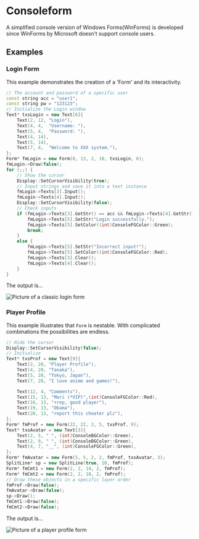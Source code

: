 # Consoleform

A simplified console version of Windows Forms(WinForms) is developed since WinForms by Microsoft doesn't support console users. 

## Examples
### Login Form
This example demonstrates the creation of a 'Form' and its interactivity. 
```c++
// The account and password of a specific user
const string acc = "user1";
const string pw = "123123";
// Initialize the Login window
Text* txsLogin = new Text[6]{
	Text(2, 12,	"Login"),
	Text(4, 4,	"Username: "),
	Text(5, 4,	"Password: "),
	Text(4, 14),
	Text(5, 14),
	Text(7, 4,	"Welcome to XXX system."),
};
Form* fmLogin = new Form(8, 13, 2, 10, txsLogin, 6);
fmLogin->Draw(false);
for (;;) {
	// Show the cursor
	Display::SetCursorVisibility(true);
	// Input strings and save it into a text instance
	fmLogin->Texts[3].Input();
	fmLogin->Texts[4].Input();
	Display::SetCursorVisibility(false);
	// Check inputs
	if (fmLogin->Texts[3].GetStr() == acc && fmLogin->Texts[4].GetStr() == pw) {
		fmLogin->Texts[5].SetStr("Login successfully.");
		fmLogin->Texts[5].SetColor((int)ConsoleFGColor::Green);
		break;
	}
	else {
		fmLogin->Texts[5].SetStr("Incorrect input!");
		fmLogin->Texts[5].SetColor((int)ConsoleFGColor::Red);
		fmLogin->Texts[3].Clear();
		fmLogin->Texts[4].Clear();
	}
}

```
The output is...

![Picture of a classic login form](https://github.com/bac0id/Consoleform/blob/master/screenshot_example_1.png)

### Player Profile

This example illustrates that `Form` is nestable. With complicated combinations the possibilities are endless.

```C++
// Hide the cursor
Display::SetCursorVisibility(false);
// Initialize
Text* txsProf = new Text[9]{
	Text(2, 20,	"Player Profile"),
	Text(4, 20, "Tanaka"),
	Text(5, 20, "Tokyo, Japan"),
	Text(7, 20, "I love anime and games!"),

	Text(12, 4, "Comments"),
	Text(15, 13, "Mori (*VIP)",(int)ConsoleFGColor::Red),
	Text(16, 13, "+rep, good player"),
	Text(19, 13, "Obama"),
	Text(20, 13, "report this cheater plz"),
};
Form* fmProf = new Form(22, 22, 2, 5, txsProf, 9);
Text* txsAvatar = new Text[3]{
	Text(2, 5, " ", (int)ConsoleBGColor::Green),
	Text(2, 9, " ", (int)ConsoleBGColor::Green),
	Text(4, 7, "__", (int)ConsoleFGColor::Green),
};
Form* fmAvatar = new Form(5, 5, 2, 2, fmProf, txsAvatar, 3);
SplitLine* sp = new SplitLine(true, 10, fmProf);
Form* fmCmt1 = new Form(2, 2, 14, 2, fmProf);
Form* fmCmt2 = new Form(2, 2, 18, 2, fmProf);
// Draw these objects in a specific layer order
fmProf->Draw(false);
fmAvatar->Draw(false);
sp->Draw();
fmCmt1->Draw(false);
fmCmt2->Draw(false);
```
The output is...

![Picture of a player profile form](https://github.com/bac0id/Consoleform/blob/master/screenshot_example_2.png)
